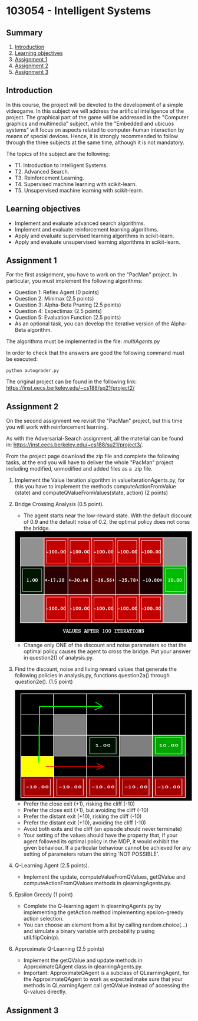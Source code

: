 # 103054 - Intelligent Systems

## Summary
1. [Introduction](#introduction)
2. [Learning objectives](#learning-objectives)
3. [Assignment 1](#assignment-1)
4. [Assignment 2](#assignment-2)
5. [Assignment 3](#assignment-3)


## Introduction
In this course, the project will be devoted to the development of a simple videogame. In this subject we will address the artificial intelligence of the project. The graphical part of the game will be addressed in the "Computer graphics and multimedia" subject, while the "Embedded and ubicuos systems" will focus on aspects related to computer-human interaction by means of special devices. Hence, it is strongly recommended to follow through the three subjects at the same time, although it is not mandatory.

The topics of the subject are the following:
- T1. Introduction to Intelligent Systems.
- T2. Advanced Search.
- T3. Reinforcement Learning.
- T4. Supervised machine learning with scikit-learn.
- T5. Unsupervised machine learning with scikit-learn.

## Learning objectives
* Implement and evaluate advanced search algorithms.
* Implement and evaluate reinforcement learning algorithms.
* Apply and evaluate supervised learning algorithms in scikit-learn.
* Apply and evaluate unsupervised learning algorithms in scikit-learn.

## Assignment 1
For the first assignment, you have to work on the "PacMan" project. In particular, you must implement the following algorithms:
- Question 1: Reflex Agent (0 points)
- Question 2: Minimax (2.5 points)
- Question 3: Alpha-Beta Pruning (2.5 points)
- Question 4: Expectimax (2.5 points)
- Question 5: Evaluation Function (2.5 points)
- As an optional task, you can develop the iterative version of the Alpha-Beta algorithm.

The algorithms must be implemented in the file: *multiAgents.py*

In order to check that the answers are good the following command must be executed:
```
python autograder.py
```

The original project can be found in the following link: 
https://inst.eecs.berkeley.edu/~cs188/sp21/project2/

## Assignment 2
On the second assignment we revisit the "PacMan" project, but this time you will work with reinforcement learning.

As with the Adversarial-Search assignment, all the material can be found in: https://inst.eecs.berkeley.edu/~cs188/su21/project3/.

From the project page download the zip file and complete the following tasks, at the end you will have to deliver the whole "PacMan" project including modified, unmodified and added files as a .zip file.

1. Implement the Value Iteration algorithm in valueIterationAgents.py, for this you have to implement the methods computeActionFromValue (state) and computeQValueFromValues(state, action) (2 points)

2. Bridge Crossing Analysis (0.5 point).
    * The agent starts near the low-reward state. With the default discount of 0.9 and the default noise of 0.2, the optimal policy does not corss the bridge.

    <img src="./images/value-q2.png" width="500" height="300" alt="Result of work package 1" title="Result of work package 1" style="display: block; margin: 0 auto"/>

    * Change only ONE of the discount and noise parameters so that the optimal policy causes the agent to cross the bridge. Put your answer in question2() of analysis.py.

3. Find the discount, noise and living reward values that generate the following policies in analysis.py, functions question2a() through question2e(). (1.5 point)

    <img src="./images/discountgrid.png" width="500" height="300" alt="Result of work package 1" title="Result of work package 1" style="display: block; margin: 0 auto"/>
    
   * Prefer the close exit (+1), risking the cliff (-10)
   * Prefer the close exit (+1), but avoiding the cliff (-10)
   * Prefer the distant exit (+10), risking the cliff (-10)
   * Prefer the distant exit (+10), avoiding the cliff (-10)
   * Avoid both exits and the cliff (an episode should never terminate)
   * Your setting of the values should have the property that, if your agent followed its optimal policy in the MDP, it would exhibit the given behaviour. If a particular behaviour cannot be achieved for any setting of parameters return the string 'NOT POSSIBLE'.

4. Q-Learning Agent (2.5 points).
    * Implement the update, computeValueFromQValues, getQValue and computeActionFromQValues methods in qlearningAgents.py.

5. Epsilon Greedy (1 point)
    * Complete the Q-learning agent in qlearningAgents.py by implementing the getAction method implementing epsilon-greedy action selection.
    * You can choose an element from a list by calling random.choice(...) and simulate a binary variable with probability p using util.flipCoin(p).

6. Approximate Q-Learning (2.5 points)
    * Implement the getQValue and update methods in ApproximateQAgent class in qlearningAgents.py.
    * Important: ApproximateQAgent is a subclass of QLearningAgent, for the ApproximateQAgent to work as expected make sure that your methods in QLearningAgent call getQValue instead of accessing the Q-values directly.
## Assignment 3